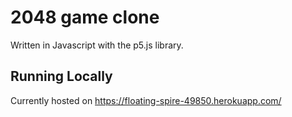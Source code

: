 # 2048 game clone

Written in Javascript with the p5.js library.


## Running Locally
Currently hosted on https://floating-spire-49850.herokuapp.com/

